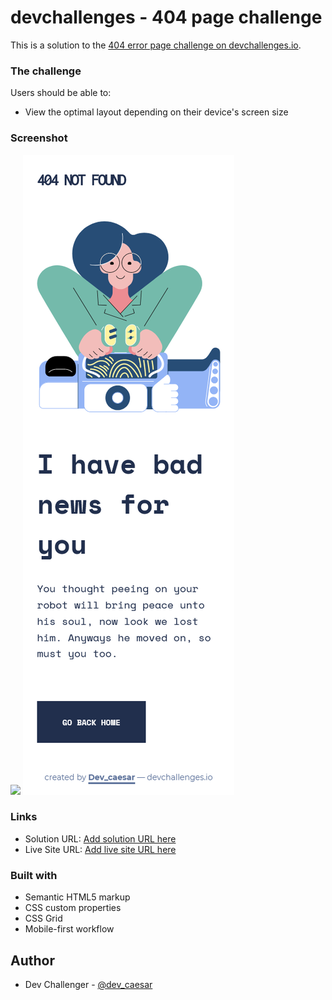 # devchallenges - 404 page challenge

This is a solution to the [404 error page challenge on devchallenges.io](https://devchallenges.io/challenges/wBunSb7FPrIepJZAg0sY).



### The challenge

Users should be able to:

- View the optimal layout depending on their device's screen size

### Screenshot

![](./screenshot.png)
![](./screenshot-mobile.png)


### Links

- Solution URL: [Add solution URL here](https://your-solution-url.com)
- Live Site URL: [Add live site URL here](https://your-live-site-url.com)


### Built with

- Semantic HTML5 markup
- CSS custom properties
- CSS Grid
- Mobile-first workflow


## Author

- Dev Challenger - [@dev_caesar](https://devchallenges.io/portfolio/Dev-Caesar)


